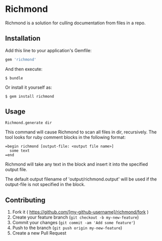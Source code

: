# Richmond

Richmond is a solution for culling documentation from files in a repo.

## Installation

Add this line to your application's Gemfile:

```ruby
gem 'richmond'
```

And then execute:

    $ bundle

Or install it yourself as:

    $ gem install richmond

## Usage

    Richmond.generate dir

This command will cause Richmond to scan all files in dir, recursively.
The tool looks for ruby comment blocks in the following format:

    =begin richmond [output-file: <output file name>]
      some text
    =end

Richmond will take any text in the block and insert it into the specified output file.

The default output filename of 'output/richmond.output' will be used if the output-file is not specified in the block.

## Contributing

1. Fork it ( https://github.com/[my-github-username]/richmond/fork )
2. Create your feature branch (`git checkout -b my-new-feature`)
3. Commit your changes (`git commit -am 'Add some feature'`)
4. Push to the branch (`git push origin my-new-feature`)
5. Create a new Pull Request
